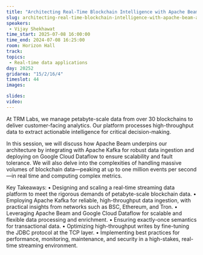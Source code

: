 ```yaml
---
title: "Architecting Real-Time Blockchain Intelligence with Apache Beam and Apache Kafka"
slug: architecting-real-time-blockchain-intelligence-with-apache-beam-and-apache-kafka
speakers:
 - Vijay Shekhawat
time_start: 2025-07-08 16:00:00
time_end: 2024-07-08 16:25:00
room: Horizon Hall
track: 
topics: 
 - Real-time data applications
day: 20252
gridarea: "15/2/16/4"
timeslot: 44
images: 

slides:
video: 
---
```


At TRM Labs, we manage petabyte-scale data from over 30 blockchains to deliver customer-facing analytics. Our platform processes high-throughput data to extract actionable intelligence for critical decision-making.

In this session, we will discuss how Apache Beam underpins our architecture by integrating with Apache Kafka for robust data ingestion and deploying on Google Cloud Dataflow to ensure scalability and fault tolerance. We will also delve into the complexities of handling massive volumes of blockchain data—peaking at up to one million events per second—in real time and computing complex metrics.

Key Takeaways:
	•	Designing and scaling a real-time streaming data platform to meet the rigorous demands of petabyte-scale blockchain data.
	•	Employing Apache Kafka for reliable, high-throughput data ingestion, with practical insights from networks such as BSC, Ethereum, and Tron.
	•	Leveraging Apache Beam and Google Cloud Dataflow for scalable and flexible data processing and enrichment.
	•	Ensuring exactly-once semantics for transactional data.
	•	Optimizing high-throughput writes by fine-tuning the JDBC protocol at the TCP layer.
	•	Implementing best practices for performance, monitoring, maintenance, and security in a high-stakes, real-time streaming environment.